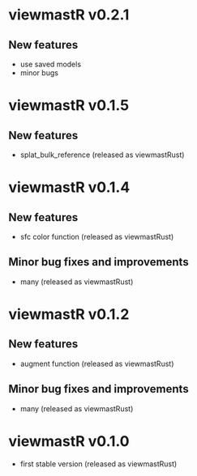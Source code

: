 # viewmastR v0.2.1

## New features

* use saved models 
* minor bugs

# viewmastR v0.1.5

## New features

* splat_bulk_reference  (released as viewmastRust)

# viewmastR v0.1.4

## New features

* sfc color function  (released as viewmastRust)

## Minor bug fixes and improvements

* many  (released as viewmastRust)

# viewmastR v0.1.2

## New features

* augment function  (released as viewmastRust)

## Minor bug fixes and improvements

* many  (released as viewmastRust)

# viewmastR v0.1.0

* first stable version (released as viewmastRust)
